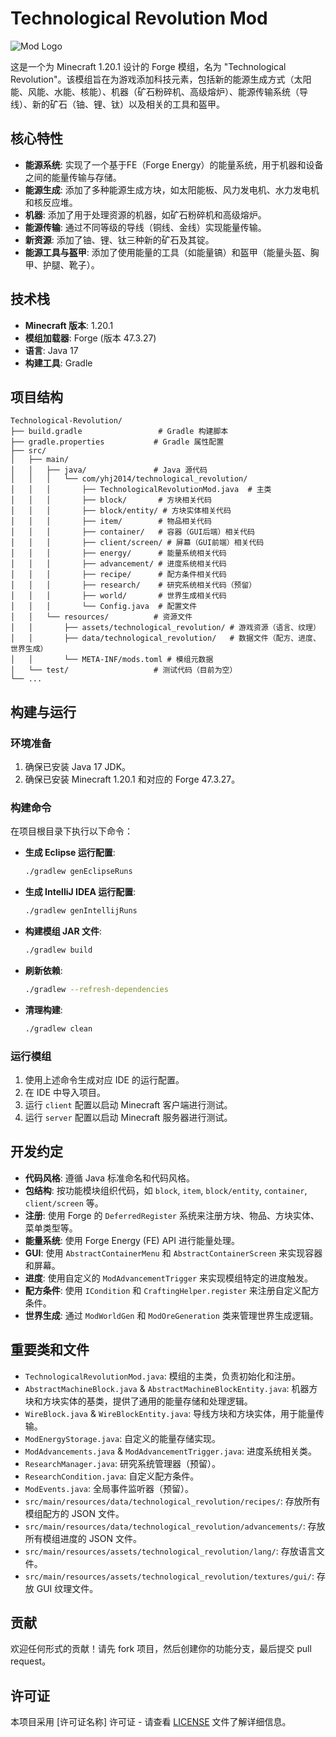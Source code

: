 # Technological Revolution Mod

![Mod Logo](link-to-logo-if-available)

这是一个为 Minecraft 1.20.1 设计的 Forge 模组，名为 "Technological Revolution"。该模组旨在为游戏添加科技元素，包括新的能源生成方式（太阳能、风能、水能、核能）、机器（矿石粉碎机、高级熔炉）、能源传输系统（导线）、新的矿石（铀、锂、钛）以及相关的工具和盔甲。

## 核心特性

- **能源系统**: 实现了一个基于FE（Forge Energy）的能量系统，用于机器和设备之间的能量传输与存储。
- **能源生成**: 添加了多种能源生成方块，如太阳能板、风力发电机、水力发电机和核反应堆。
- **机器**: 添加了用于处理资源的机器，如矿石粉碎机和高级熔炉。
- **能源传输**: 通过不同等级的导线（铜线、金线）实现能量传输。
- **新资源**: 添加了铀、锂、钛三种新的矿石及其锭。
- **能源工具与盔甲**: 添加了使用能量的工具（如能量镐）和盔甲（能量头盔、胸甲、护腿、靴子）。

## 技术栈

- **Minecraft 版本**: 1.20.1
- **模组加载器**: Forge (版本 47.3.27)
- **语言**: Java 17
- **构建工具**: Gradle

## 项目结构

```
Technological-Revolution/
├── build.gradle                 # Gradle 构建脚本
├── gradle.properties           # Gradle 属性配置
├── src/
│   ├── main/
│   │   ├── java/               # Java 源代码
│   │   │   └── com/yhj2014/technological_revolution/
│   │   │       ├── TechnologicalRevolutionMod.java  # 主类
│   │   │       ├── block/       # 方块相关代码
│   │   │       ├── block/entity/ # 方块实体相关代码
│   │   │       ├── item/        # 物品相关代码
│   │   │       ├── container/   # 容器（GUI后端）相关代码
│   │   │       ├── client/screen/ # 屏幕（GUI前端）相关代码
│   │   │       ├── energy/      # 能量系统相关代码
│   │   │       ├── advancement/ # 进度系统相关代码
│   │   │       ├── recipe/      # 配方条件相关代码
│   │   │       ├── research/    # 研究系统相关代码（预留）
│   │   │       ├── world/       # 世界生成相关代码
│   │   │       └── Config.java  # 配置文件
│   │   └── resources/          # 资源文件
│   │       ├── assets/technological_revolution/ # 游戏资源（语言、纹理）
│   │       ├── data/technological_revolution/   # 数据文件（配方、进度、世界生成）
│   │       └── META-INF/mods.toml # 模组元数据
│   └── test/                   # 测试代码（目前为空）
└── ...
```

## 构建与运行

### 环境准备

1. 确保已安装 Java 17 JDK。
2. 确保已安装 Minecraft 1.20.1 和对应的 Forge 47.3.27。

### 构建命令

在项目根目录下执行以下命令：

- **生成 Eclipse 运行配置**:
  ```bash
  ./gradlew genEclipseRuns
  ```

- **生成 IntelliJ IDEA 运行配置**:
  ```bash
  ./gradlew genIntellijRuns
  ```

- **构建模组 JAR 文件**:
  ```bash
  ./gradlew build
  ```

- **刷新依赖**:
  ```bash
  ./gradlew --refresh-dependencies
  ```

- **清理构建**:
  ```bash
  ./gradlew clean
  ```

### 运行模组

1. 使用上述命令生成对应 IDE 的运行配置。
2. 在 IDE 中导入项目。
3. 运行 `client` 配置以启动 Minecraft 客户端进行测试。
4. 运行 `server` 配置以启动 Minecraft 服务器进行测试。

## 开发约定

- **代码风格**: 遵循 Java 标准命名和代码风格。
- **包结构**: 按功能模块组织代码，如 `block`, `item`, `block/entity`, `container`, `client/screen` 等。
- **注册**: 使用 Forge 的 `DeferredRegister` 系统来注册方块、物品、方块实体、菜单类型等。
- **能量系统**: 使用 Forge Energy (FE) API 进行能量处理。
- **GUI**: 使用 `AbstractContainerMenu` 和 `AbstractContainerScreen` 来实现容器和屏幕。
- **进度**: 使用自定义的 `ModAdvancementTrigger` 来实现模组特定的进度触发。
- **配方条件**: 使用 `ICondition` 和 `CraftingHelper.register` 来注册自定义配方条件。
- **世界生成**: 通过 `ModWorldGen` 和 `ModOreGeneration` 类来管理世界生成逻辑。

## 重要类和文件

- `TechnologicalRevolutionMod.java`: 模组的主类，负责初始化和注册。
- `AbstractMachineBlock.java` & `AbstractMachineBlockEntity.java`: 机器方块和方块实体的基类，提供了通用的能量存储和处理逻辑。
- `WireBlock.java` & `WireBlockEntity.java`: 导线方块和方块实体，用于能量传输。
- `ModEnergyStorage.java`: 自定义的能量存储实现。
- `ModAdvancements.java` & `ModAdvancementTrigger.java`: 进度系统相关类。
- `ResearchManager.java`: 研究系统管理器（预留）。
- `ResearchCondition.java`: 自定义配方条件。
- `ModEvents.java`: 全局事件监听器（预留）。
- `src/main/resources/data/technological_revolution/recipes/`: 存放所有模组配方的 JSON 文件。
- `src/main/resources/data/technological_revolution/advancements/`: 存放所有模组进度的 JSON 文件。
- `src/main/resources/assets/technological_revolution/lang/`: 存放语言文件。
- `src/main/resources/assets/technological_revolution/textures/gui/`: 存放 GUI 纹理文件。

## 贡献

欢迎任何形式的贡献！请先 fork 项目，然后创建你的功能分支，最后提交 pull request。

## 许可证

本项目采用 [许可证名称] 许可证 - 请查看 [LICENSE](LICENSE) 文件了解详细信息。
